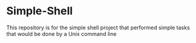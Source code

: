# Simple-Shell
This repository is for the simple shell project that performed simple tasks that would be done by a Unix command line
